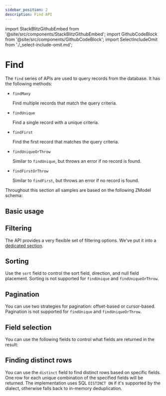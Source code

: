 ```yaml
---
sidebar_position: 2
description: Find API
---
```


import StackBlitzGithubEmbed from '@site/src/components/StackBlitzGithubEmbed';
import GithubCodeBlock from '@site/src/components/GithubCodeBlock';
import SelectIncludeOmit from './_select-include-omit.md';

# Find

The `find` series of APIs are used to query records from the database. It has the following methods:

- `findMany`
    
    Find multiple records that match the query criteria.

- `findUnique`
    
    Find a single record with a unique criteria.

- `findFirst`
    
    Find the first record that matches the query criteria.

- `findUniqueOrThrow`
    
    Similar to `findUnique`, but throws an error if no record is found.

- `findFirstOrThrow`
    
    Similar to `findFirst`, but throws an error if no record is found.

Throughout this section all samples are based on the following ZModel schema:

<GithubCodeBlock repoPath="zenstackhq/v3-doc-orm-find" file="zenstack/schema.zmodel" />

## Basic usage

<StackBlitzGithubEmbed repoPath="zenstackhq/v3-doc-orm-find" openFile="basic.ts" startScript="generate,basic" />

## Filtering

The API provides a very flexible set of filtering options. We've put it into a [dedicated section](./filter.md).

## Sorting

Use the `sort` field to control the sort field, direction, and null field placement. Sorting is not supported for `findUnique` and `findUniqueOrThrow`.

<StackBlitzGithubEmbed repoPath="zenstackhq/v3-doc-orm-find" openFile="sort.ts" startScript="generate,sort" clickToLoad={true} />

## Pagination

You can use two strategies for pagination: offset-based or cursor-based. Pagination is not supported for `findUnique` and `findUniqueOrThrow`.

<StackBlitzGithubEmbed repoPath="zenstackhq/v3-doc-orm-find" openFile="pagination.ts" startScript="generate,pagination" clickToLoad={true} />

## Field selection

You can use the following fields to control what fields are returned in the result:

<SelectIncludeOmit />

<StackBlitzGithubEmbed repoPath="zenstackhq/v3-doc-orm-find" openFile="selection.ts" startScript="generate,selection" clickToLoad={true} />

## Finding distinct rows

You can use the `distinct` field to find distinct rows based on specific fields. One row for each unique combination of the specified fields will be returned. The implementation uses SQL `DISTINCT ON` if it's supported by the dialect, otherwise falls back to in-memory deduplication.

<StackBlitzGithubEmbed repoPath="zenstackhq/v3-doc-orm-find" openFile="distinct.ts" startScript="generate,distinct" clickToLoad={true} />
